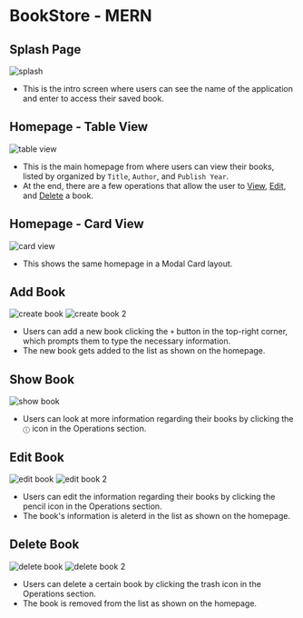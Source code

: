 # BookStore - MERN

## Splash Page
![splash](https://github.com/AnvayB/Bookshelf-Editor/assets/53208269/3875617c-eaea-4d68-bc11-2feca0e8e2a2)
- This is the intro screen where users can see the name of the application and enter to access their saved book.

## Homepage - Table View
![table view](https://github.com/AnvayB/Bookshelf-Editor/assets/53208269/4b92bf16-2daf-4108-ab6c-180c40a8cc27)
- This is the main homepage from where users can view their books, listed by organized by `Title`, `Author`, and `Publish Year`.
- At the end, there are a few operations that allow the user to [View](https://github.com/AnvayB/Bookshelf-Editor?tab=readme-ov-file#show-book), [Edit](https://github.com/AnvayB/Bookshelf-Editor?tab=readme-ov-file#edit-book), and [Delete](https://github.com/AnvayB/Bookshelf-Editor?tab=readme-ov-file#delete-book) a book.

## Homepage - Card View
![card view](https://github.com/AnvayB/Bookshelf-Editor/assets/53208269/4eb764dc-6f16-4483-9bb2-4313b116a632)
- This shows the same homepage in a Modal Card layout.

## Add Book
![create book](https://github.com/AnvayB/Bookshelf-Editor/assets/53208269/c94f3490-3a40-4d74-bfa3-5cfe1da867d6)
![create book 2](https://github.com/AnvayB/Bookshelf-Editor/assets/53208269/d4112756-a08d-4bef-95c3-742f3d0c25b9)
- Users can add a new book clicking the `+` button in the top-right corner, which prompts them to type the necessary information.
- The new book gets added to the list as shown on the homepage.

## Show Book 
![show book](https://github.com/AnvayB/Bookshelf-Editor/assets/53208269/512ce38e-5819-43bf-8071-78f66823f771)
- Users can look at more information regarding their books by clicking the `ⓘ` icon in the Operations section.
<!-- add google link with book in search -->
<!-- Add it in modal? -->


## Edit Book
![edit book](https://github.com/AnvayB/Bookshelf-Editor/assets/53208269/d9eb8d69-8302-4349-bf71-d1afd36e19f8)
![edit book 2](https://github.com/AnvayB/Bookshelf-Editor/assets/53208269/9d4714ef-dad8-4473-a50f-5e0e2d06861d)
- Users can edit the information regarding their books by clicking the pencil icon in the Operations section.
- The book's information is aleterd in the list as shown on the homepage.

## Delete Book
![delete book](https://github.com/AnvayB/Bookshelf-Editor/assets/53208269/3344d347-e353-49d1-804f-aa3800664a04)
![delete book 2](https://github.com/AnvayB/Bookshelf-Editor/assets/53208269/a837a0a2-665f-4078-a81b-b294e095995a)
- Users can delete a certain book by clicking the trash icon in the Operations section.
- The book is removed from the list as shown on the homepage.

